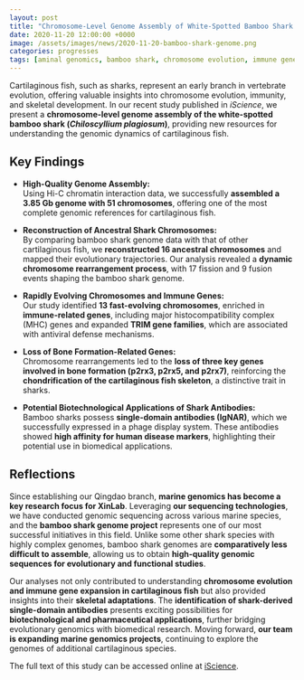 ```yaml
---
layout: post
title: "Chromosome-Level Genome Assembly of White-Spotted Bamboo Shark: Insights into Evolution and Immunity"
date: 2020-11-20 12:00:00 +0000
image: /assets/images/news/2020-11-20-bamboo-shark-genome.png
categories: progresses
tags: [aminal genomics, bamboo shark, chromosome evolution, immune genes, cartilaginous fish]
---
```


Cartilaginous fish, such as sharks, represent an early branch in vertebrate evolution, offering valuable insights into chromosome evolution, immunity, and skeletal development. In our recent study published in *iScience*, we present a **chromosome-level genome assembly of the white-spotted bamboo shark (*Chiloscyllium plagiosum*)**, providing new resources for understanding the genomic dynamics of cartilaginous fish.

## Key Findings

- **High-Quality Genome Assembly:**  
  Using Hi-C chromatin interaction data, we successfully **assembled a 3.85 Gb genome with 51 chromosomes**, offering one of the most complete genomic references for cartilaginous fish.

- **Reconstruction of Ancestral Shark Chromosomes:**  
  By comparing bamboo shark genome data with that of other cartilaginous fish, we **reconstructed 16 ancestral chromosomes** and mapped their evolutionary trajectories. Our analysis revealed a **dynamic chromosome rearrangement process**, with 17 fission and 9 fusion events shaping the bamboo shark genome.

- **Rapidly Evolving Chromosomes and Immune Genes:**  
  Our study identified **13 fast-evolving chromosomes**, enriched in **immune-related genes**, including major histocompatibility complex (MHC) genes and expanded **TRIM gene families**, which are associated with antiviral defense mechanisms.

- **Loss of Bone Formation-Related Genes:**  
  Chromosome rearrangements led to the **loss of three key genes involved in bone formation (p2rx3, p2rx5, and p2rx7)**, reinforcing the **chondrification of the cartilaginous fish skeleton**, a distinctive trait in sharks.

- **Potential Biotechnological Applications of Shark Antibodies:**  
  Bamboo sharks possess **single-domain antibodies (IgNAR)**, which we successfully expressed in a phage display system. These antibodies showed **high affinity for human disease markers**, highlighting their potential use in biomedical applications.

## Reflections

Since establishing our Qingdao branch, **marine genomics has become a key research focus for XinLab**. Leveraging **our sequencing technologies**, we have conducted genomic sequencing across various marine species, and the **bamboo shark genome project** represents one of our most successful initiatives in this field. Unlike some other shark species with highly complex genomes, bamboo shark genomes are **comparatively less difficult to assemble**, allowing us to obtain **high-quality genomic sequences for evolutionary and functional studies**.

Our analyses not only contributed to understanding **chromosome evolution and immune gene expansion in cartilaginous fish** but also provided insights into their **skeletal adaptations**. The **identification of shark-derived single-domain antibodies** presents exciting possibilities for **biotechnological and pharmaceutical applications**, further bridging evolutionary genomics with biomedical research. Moving forward, **our team is expanding marine genomics projects**, continuing to explore the genomes of additional cartilaginous species.

The full text of this study can be accessed online at [iScience](https://doi.org/10.1016/j.isci.2020.101754).